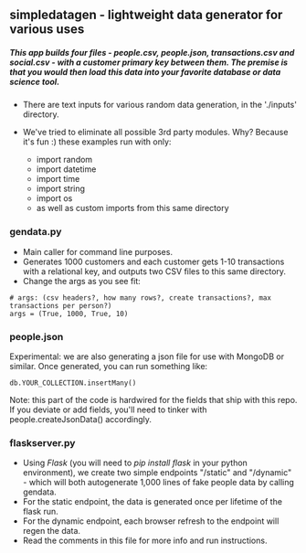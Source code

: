 ## simpledatagen - lightweight data generator for various uses

##### This app builds four files - people.csv, people.json, transactions.csv and social.csv - with a customer primary key between them. The premise is that you would then load this data into your favorite database or data science tool.

- There are text inputs for various random data generation, in the './inputs' directory.

- We've tried to eliminate all possible 3rd party modules. Why? Because it's fun :) these examples run with only:
	- import random
	- import datetime
	- import time
	- import string
	- import os
	- as well as custom imports from this same directory

### gendata.py

- Main caller for command line purposes. 
- Generates 1000 customers and each customer gets 1-10 transactions with a relational key, and outputs two CSV files to this same directory. 
- Change the args as you see fit:
```
# args: (csv headers?, how many rows?, create transactions?, max transactions per person?)
args = (True, 1000, True, 10)
```

### people.json

Experimental: we are also generating a json file for use with MongoDB or similar. Once generated, you can run something like:
```
db.YOUR_COLLECTION.insertMany()
```

Note: this part of the code is hardwired for the fields that ship with this repo. If you deviate or add fields, you'll need to tinker with people.createJsonData() accordingly.

### flaskserver.py

- Using *Flask* (you will need to _pip install flask_ in your python environment), we create two simple endpoints "/static" and "/dynamic" - which will both autogenerate 1,000 lines of fake people data by calling gendata. 
- For the static endpoint, the data is generated once per lifetime of the flask run. 
- For the dynamic endpoint, each browser refresh to the endpoint will regen the data.
- Read the comments in this file for more info and run instructions.